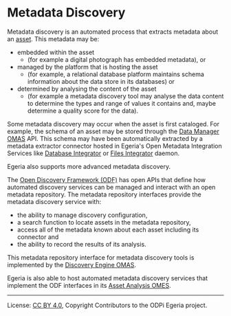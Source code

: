 <!-- SPDX-License-Identifier: CC-BY-4.0 -->
<!-- Copyright Contributors to the ODPi Egeria project 2019. -->

# Metadata Discovery

Metadata discovery is an automated process that extracts metadata about an
[asset](../../../open-metadata-implementation/access-services/docs/concepts/assets).
This metadata may be:
* embedded within the asset 
  * (for example a digital photograph has embedded metadata), or
* managed by the platform that is hosting the asset
  * (for example, a relational database platform maintains
schema information about the data store in its databases) or
* determined by analysing the content of the asset
  * (for example a metadata
discovery tool may analyse the data content to determine the types and range of values it contains and,
maybe determine a quality score for the data).

Some metadata discovery may occur when the asset is first cataloged.
For example, the schema of an asset may be stored through the
[Data Manager OMAS](../../../open-metadata-implementation/access-services/data-manager) API.
This schema may have been automatically extracted by a
metadata extractor connector hosted in Egeria's Open Metadata Integration Services like [Database Integrator](../../../open-metadata-implementation/integration-services/database-integrator) or [Files Integrator](../../../open-metadata-implementation/integration-services/files-integrator) daemon.

Egeria also supports more advanced metadata discovery.

The [Open Discovery Framework (ODF)](../../../open-metadata-implementation/frameworks/open-discovery-framework)
has open APIs that define how automated discovery services
can be managed and interact with an open metadata repository.
The metadata repository interfaces provide the metadata discovery service
with:
 * the ability to manage discovery configuration,
 * a search function to locate assets in the metadata repository,
 * access all of the metadata known about each asset including its connector and
 * the ability to record the results of its analysis.

This metadata repository interface for metadata discovery tools is
implemented by the
[Discovery Engine OMAS](../../../open-metadata-implementation/access-services/discovery-engine).

Egeria is also able to host automated metadata discovery services
that implement the ODF interfaces in its
[Asset Analysis OMES](../../../open-metadata-implementation/engine-services/asset-analysis).



----
License: [CC BY 4.0](https://creativecommons.org/licenses/by/4.0/),
Copyright Contributors to the ODPi Egeria project.